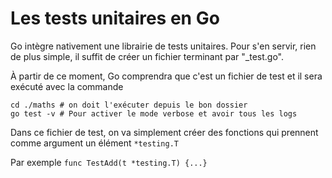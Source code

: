 # Les tests unitaires en Go

Go intègre nativement une librairie de tests unitaires. Pour s'en servir,
rien de plus simple, il suffit de créer un fichier terminant par "_test.go".

À partir de ce moment, Go comprendra que c'est un fichier de test et il sera
exécuté avec la commande

```shell
cd ./maths # on doit l'exécuter depuis le bon dossier
go test -v # Pour activer le mode verbose et avoir tous les logs
```

Dans ce fichier de test, on va simplement créer des fonctions qui prennent comme
argument un élément `*testing.T`

Par exemple `func TestAdd(t *testing.T) {...}`